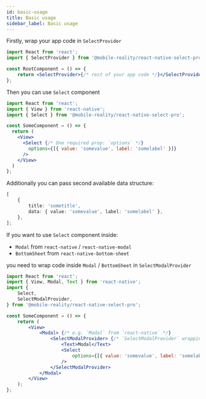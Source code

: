 ```yaml
---
id: basic-usage
title: Basic usage
sidebar_label: Basic usage
---
```


Firstly, wrap your app code in `SelectProvider`

```jsx
import React from 'react';
import { SelectProvider } from '@mobile-reality/react-native-select-pro';

const RootComponent = () => {
    return <SelectProvider>{/* rest of your app code */}</SelectProvider>;
};
```

Then you can use `Select` component

```jsx
import React from 'react';
import { View } from 'react-native';
import { Select } from '@mobile-reality/react-native-select-pro';

const SomeComponent = () => {
  return (
    <View>
      <Select {/* One required prop: `options` */}
        options={[{ value: 'somevalue', label: 'somelabel' }]}
      />
    </View>
  )
};
```

Additionally you can pass second available data structure:

```typescript jsx
[
    {
        title: 'sometitle',
        data: { value: 'somevalue', label: 'somelabel' },
    },
];
```

If you want to use `Select` component inside:

-   `Modal` from `react-native` / `react-native-modal`
-   `BottomSheet` from `react-native-bottom-sheet`

you need to wrap code inside `Modal` / `BottomSheet` in `SelectModalProvider`

```jsx
import React from 'react';
import { View, Modal, Text } from 'react-native';
import {
    Select,
    SelectModalProvider,
} from '@mobile-reality/react-native-select-pro';

const SomeComponent = () => {
    return (
        <View>
            <Modal> {/* e.g. `Modal` from `react-native` */}
                <SelectModalProvider> {/* `SelectModalProvider` wrapping code inside `Modal` */}
                    <Text>Modal</Text>
                    <Select
                        options={[{ value: 'somevalue', label: 'somelabel' }]}
                    />
                </SelectModalProvider>
            </Modal>
        </View>
    );
};
```
